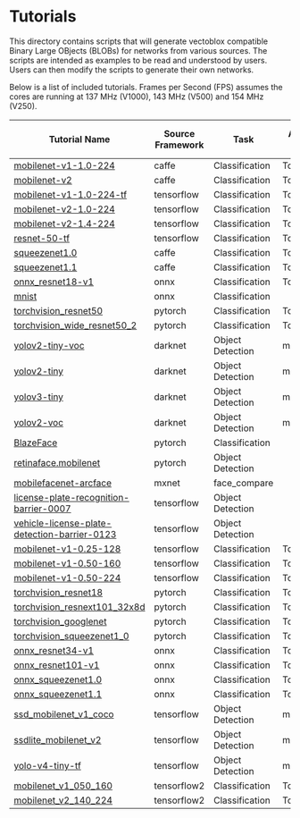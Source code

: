 # Tutorials

This directory contains scripts that will generate vectoblox compatible
Binary Large OBjects (BLOBs) for networks from various sources. The scripts
are intended as examples to be read and understood by users. Users can then
modify the scripts to generate their own networks.

Below is a list of included tutorials. Frames per Second (FPS) assumes the cores are running at 137 MHz (V1000), 143 MHz (V500) and 154 MHz (V250).



| Tutorial Name | Source Framework| Task  |Accuracy Metric|Accuracy Score FP32 / 8-bit |V1000 fps   |V500 fps   |V250 fps   | More information |
| ------------- |-----------------|-------|---------------|--------------|------------|-----------|-----------|----|
|[mobilenet-v1-1.0-224](caffe/mobilenet-v1-1.0-224/mobilenet-v1-1.0-224.sh)|caffe|Classification|Top1|70.04/69.42|85.49|58.06|28.38|[More Info](https://github.com/opencv/open_model_zoo/blob/2021.3/models/public/mobilenet-v1-1.0-224/mobilenet-v1-1.0-224.md)|
|[mobilenet-v2](caffe/mobilenet-v2/mobilenet-v2.sh)|caffe|Classification|Top1|71.9/71.44|67.58|52.34|26.87|[More Info](https://github.com/opencv/open_model_zoo/blob/2021.3/models/public/mobilenet-v2/mobilenet-v2.md)|
|[mobilenet-v1-1.0-224-tf](tensorflow/mobilenet-v1-1.0-224-tf/mobilenet-v1-1.0-224-tf.sh)|tensorflow|Classification|Top1|72.18/71.62|85.53|59.00|28.72|[More Info](https://github.com/opencv/open_model_zoo/blob/2021.3/models/public/mobilenet-v1-1.0-224-tf/mobilenet-v1-1.0-224-tf.md)|
|[mobilenet-v2-1.0-224](tensorflow/mobilenet-v2-1.0-224/mobilenet-v2-1.0-224.sh)|tensorflow|Classification|Top1|72.44/72.16|80.47|65.86|35.03|[More Info](https://github.com/opencv/open_model_zoo/blob/2021.3/models/public/mobilenet-v2-1.0-224/mobilenet-v2-1.0-224.md)|
|[mobilenet-v2-1.4-224](tensorflow/mobilenet-v2-1.4-224/mobilenet-v2-1.4-224.sh)|tensorflow|Classification|Top1|75.12/74.64|52.25|40.98|21.42|[More Info](https://github.com/opencv/open_model_zoo/blob/2021.3/models/public/mobilenet-v2-1.4-224/mobilenet-v2-1.4-224.md)|
|[resnet-50-tf](tensorflow/resnet-50-tf/resnet-50-tf.sh)|tensorflow|Classification|Top1|76.9/76.68|15.53|8.42|4.33|[More Info](https://github.com/openvinotoolkit/open_model_zoo/blob/2021.3/models/public/resnet-50-tf/resnet-50-tf.md)|
|[squeezenet1.0](caffe/squeezenet1.0/squeezenet1.0.sh)|caffe|Classification|Top1|57.08/57.1|66.95|44.20|22.05|[More Info](https://github.com/openvinotoolkit/open_model_zoo/blob/2021.3/models/public/squeezenet1.0/squeezenet1.0.md)|
|[squeezenet1.1](caffe/squeezenet1.1/squeezenet1.1.sh)|caffe|Classification|Top1|58.98/58.74|120.37|85.07|43.34|[More Info](https://github.com/openvinotoolkit/open_model_zoo/blob/2021.3/models/public/squeezenet1.1/squeezenet1.1.md)|
|[onnx_resnet18-v1](onnx/onnx_resnet18-v1/onnx_resnet18-v1.sh)|onnx|Classification|Top1|70.12/69.94|42.91|25.48|13.11|[More Info](https://github.com/onnx/models/tree/main/vision/classification/resnet)|
|[mnist](onnx/mnist/mnist.sh)|onnx|Classification|||5054.23|5280.65|4484.57|[More Info](https://github.com/onnx/models/tree/main/vision/classification/mnist)|
|[torchvision_resnet50](pytorch/torchvision_resnet50/torchvision_resnet50.sh)|pytorch|Classification|Top1|75.62/75.32|15.56|8.44|4.33|[More Info](https://pytorch.org/docs/stable/torchvision/models.html)|
|[torchvision_wide_resnet50_2](pytorch/torchvision_wide_resnet50_2/torchvision_wide_resnet50_2.sh)|pytorch|Classification|Top1|77.32/77.42||||[More Info](https://pytorch.org/docs/stable/torchvision/models.html)|
|[yolov2-tiny-voc](darknet/yolov2-tiny-voc/yolov2-tiny-voc.sh)|darknet|Object Detection|mAP(VOC)|54.05/53.06|23.41|13.88|7.81|[More Info](https://pjreddie.com/darknet/yolo/)|
|[yolov2-tiny](darknet/yolov2-tiny/yolov2-tiny.sh)|darknet|Object Detection|mAP(COCO)|22.28/22.06|28.27|17.23|9.58|[More Info](https://pjreddie.com/darknet/yolo/)|
|[yolov3-tiny](darknet/yolov3-tiny/yolov3-tiny.sh)|darknet|Object Detection|mAP(COCO)|35.42/34.49|28.00|17.09|9.19|[More Info](https://pjreddie.com/darknet/yolo/)|
|[yolov2-voc](darknet/yolov2-voc/yolov2-voc.sh)|darknet|Object Detection|mAP(VOC)|74.79/74.13|6.21|3.44|1.67|[More Info](https://pjreddie.com/darknet/yolo/)|
|[BlazeFace](pytorch/BlazeFace/BlazeFace.sh)|pytorch|Classification|||274.80|255.21|152.99|[More Info](https://github.com/hollance/BlazeFace-PyTorch)|
|[retinaface.mobilenet](pytorch/retinaface.mobilenet/retinaface.mobilenet.sh)|pytorch|Object Detection|||77.19|64.90|33.87|[More Info]()|
|[mobilefacenet-arcface](mxnet/mobilefacenet-arcface/mobilefacenet-arcface.sh)|mxnet|face_compare|||122.15|99.38|54.42|[More Info](https://github.com/openvinotoolkit/open_model_zoo/blob/master/models/public/face-recognition-mobilefacenet-arcface/model.yml)|
|[license-plate-recognition-barrier-0007](tensorflow/license-plate-recognition-barrier-0007/license-plate-recognition-barrier-0007.sh)|tensorflow|Object Detection|||167.91|133.99|83.91|[More Info](https://github.com/openvinotoolkit/open_model_zoo/blob/master/models/public/)|
|[vehicle-license-plate-detection-barrier-0123](tensorflow/vehicle-license-plate-detection-barrier-0123/vehicle-license-plate-detection-barrier-0123.sh)|tensorflow|Object Detection|||94.84|90.64|20.72|[More Info](https://github.com/openvinotoolkit/open_model_zoo/blob/master/models/public/)|
|[mobilenet-v1-0.25-128](tensorflow/mobilenet-v1-0.25-128/mobilenet-v1-0.25-128.sh)|tensorflow|Classification|Top1|37.74/37.66|781.33|726.72|471.34|[More Info](https://github.com/opencv/open_model_zoo/blob/2021.3/models/public/mobilenet-v1-0.25-128/mobilenet-v1-0.25-128.md)|
|[mobilenet-v1-0.50-160](tensorflow/mobilenet-v1-0.50-160/mobilenet-v1-0.50-160.sh)|tensorflow|Classification|Top1|57.5/55.14|308.72|253.22|161.37|[More Info](https://github.com/opencv/open_model_zoo/blob/2021.3/models/public/mobilenet-v1-0.50-160/mobilenet-v1-0.50-160.md)|
|[mobilenet-v1-0.50-224](tensorflow/mobilenet-v1-0.50-224/mobilenet-v1-0.50-224.sh)|tensorflow|Classification|Top1|63.4/62.86|200.23|160.00|83.91|[More Info](https://github.com/opencv/open_model_zoo/blob/2021.3/models/public/mobilenet-v1-0.50-224/mobilenet-v1-0.50-224.md)|
|[torchvision_resnet18](pytorch/torchvision_resnet18/torchvision_resnet18.sh)|pytorch|Classification|Top1|68.54/68.3|42.96|25.49|13.12|[More Info](https://pytorch.org/docs/stable/torchvision/models.html)|
|[torchvision_resnext101_32x8d](pytorch/torchvision_resnext101_32x8d/torchvision_resnext101_32x8d.sh)|pytorch|Classification|Top1|78.94/77.6||||[More Info](https://pytorch.org/docs/stable/torchvision/models.html)|
|[torchvision_googlenet](pytorch/torchvision_googlenet/torchvision_googlenet.sh)|pytorch|Classification|Top1|62.16/61.92|34.77|24.23|13.21|[More Info](https://pytorch.org/docs/stable/torchvision/models.html)|
|[torchvision_squeezenet1_0](pytorch/torchvision_squeezenet1_0/torchvision_squeezenet1_0.sh)|pytorch|Classification|Top1|55.7/51.72|58.00|36.09|17.71|[More Info](https://pytorch.org/docs/stable/torchvision/models.html)|
|[onnx_resnet34-v1](onnx/onnx_resnet34-v1/onnx_resnet34-v1.sh)|onnx|Classification|Top1|74.14/73.92|23.36|13.52|7.10|[More Info](https://github.com/onnx/models/tree/main/vision/classification/resnet)|
|[onnx_resnet101-v1](onnx/onnx_resnet101-v1/onnx_resnet101-v1.sh)|onnx|Classification|Top1|76.84/76.38|10.75|6.24|3.21|[More Info](https://github.com/onnx/models/tree/main/vision/classification/resnet)|
|[onnx_squeezenet1.0](onnx/onnx_squeezenet1.0/onnx_squeezenet1.0.sh)|onnx|Classification|Top1|55.38/55.0|138.15|96.00|49.81|[More Info](https://github.com/onnx/models/tree/main/vision/classification/squeezenet)|
|[onnx_squeezenet1.1](onnx/onnx_squeezenet1.1/onnx_squeezenet1.1.sh)|onnx|Classification|Top1|56.52/54.48|99.54|61.46|30.47|[More Info](https://github.com/onnx/models/tree/main/vision/classification/squeezenet)|
|[ssd_mobilenet_v1_coco](tensorflow/ssd_mobilenet_v1_coco/ssd_mobilenet_v1_coco.sh)|tensorflow|Object Detection|mAP(COCO)|14.12/14.03|39.61|26.01|9.75|[More Info](https://github.com/opencv/open_model_zoo/blob/2021.3/models/public/ssd_mobilenet_v1_coco/ssd_mobilenet_v1_coco.md)|
|[ssdlite_mobilenet_v2](tensorflow/ssdlite_mobilenet_v2/ssdlite_mobilenet_v2.sh)|tensorflow|Object Detection|mAP(COCO)|14.52/14.01|37.26|29.01|16.08|[More Info](https://github.com/openvinotoolkit/open_model_zoo/blob/2021.3/models/public/ssdlite_mobilenet_v2/ssdlite_mobilenet_v2.md)|
|[yolo-v4-tiny-tf](tensorflow/yolo-v4-tiny-tf/yolo-v4-tiny-tf.sh)|tensorflow|Object Detection|mAP(COCO)|39.61/38.78|22.33|13.28|6.29|[More Info](https://github.com/openvinotoolkit/open_model_zoo/blob/2021.4/models/public/yolo-v4-tiny-tf/yolo-v4-tiny-tf.md)|
|[mobilenet_v1_050_160](tensorflow2/mobilenet_v1_050_160/mobilenet_v1_050_160.sh)|tensorflow2|Classification|Top1|57.52/55.1|321.93|262.11|165.16|[More Info](https://tfhub.dev/google/imagenet/mobilenet_v1_050_160/classification/5)|
|[mobilenet_v2_140_224](tensorflow2/mobilenet_v2_140_224/mobilenet_v2_140_224.sh)|tensorflow2|Classification|Top1|75.12/74.62|52.75|41.21|21.42|[More Info](https://tfhub.dev/google/imagenet/mobilenet_v2_140_224/classification/5)|
